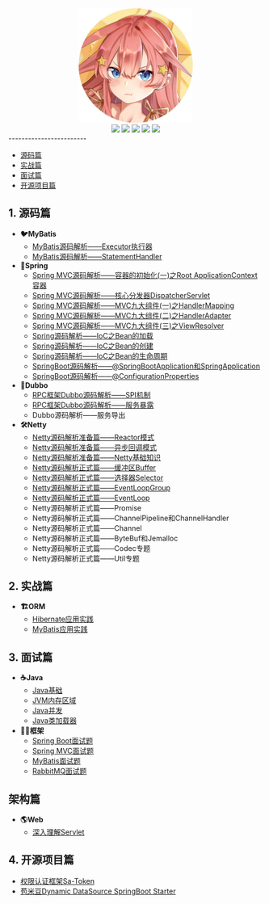 <div align=center><img src="/assets/profile.jpeg" width=45%></div>

<div align="center">
    <a href="https://www.oxcaffee.github.io"> <img src="https://badgen.net/badge/OxCaffee/%E5%9C%A8%E7%BA%BF%E9%98%85%E8%AF%BB?icon=sourcegraph&color=4ab8a1"></a>
    <a href="https://github.com/OxCaffee/Open-Source-Note"> <img src="https://badgen.net/github/stars/OxCaffee/Open-Source-Note?icon=github&color=4ab8a1"></a>
    <a href="https://github.com/OxCaffee/Open-Source-Note"> <img src="https://badgen.net/github/forks/OxCaffee/Open-Source-Note?icon=github&color=4ab8a1"></a>
    <a href="https://github.com/OxCaffee/Open-Source-Note"><img src="https://img.shields.io/github/repo-size/OxCaffee/Open-Source-Note?icon=github&color=4ab8a1"/></a>
    <a><img src="https://img.shields.io/bitbucket/issues-raw/OxCaffee/Open-Source-Note?icon=github&color=4ab8a1"/></a>
</div>
------------------------

<!-- vscode-markdown-toc -->
* [源码篇](#)
* [实战篇](#-1)
* [面试篇](#-1)
* [开源项目篇](#-1)

<!-- vscode-markdown-toc-config
	numbering=true
	autoSave=true
	/vscode-markdown-toc-config -->
<!-- /vscode-markdown-toc -->

##  1. <a name=''></a>源码篇

* **:bird:MyBatis**
  * [MyBatis源码解析——Executor执行器](/doc/ORM/MyBatis源码解析之Executor.md)
  * [MyBatis源码解析——StatementHandler](/doc/ORM/MyBatis源码解析之StatementHandler.md)
* **:leaves:Spring**
  * [Spring MVC源码解析——容器的初始化(一)之Root ApplicationContext容器](/doc/Spring/容器的初始化之RootApplicationContext容器.md)
  * [Spring MVC源码解析——核心分发器DispatcherServlet](/doc/Spring/核心分发器DispatcherServlet.md)
  * [Spring MVC源码解析——MVC九大组件(一)之HandlerMapping](/doc/Spring/MVC九大组件(一)之HandlerMapping.md)
  * [Spring MVC源码解析——MVC九大组件(二)之HandlerAdapter](/doc/Spring/MVC九大组件(二)之HandlerAdapter.md)
  * [Spring MVC源码解析——MVC九大组件(三)之ViewResolver](/doc/Spring/MVC九大组件(三)之ViewResolver.md)
  * [Spring源码解析——IoC之Bean的加载](/doc/Spring/IoC之Bean的加载.md)
  * [Spring源码解析——IoC之Bean的创建](/doc/Spring/IoC之Bean的创建.md)
  * [Spring源码解析——IoC之Bean的生命周期](/doc/Spring/IoC之Bean的生命周期.md)
  * [SpringBoot源码解析——@SpringBootApplication和SpringApplication](/doc/Spring/@SpringBootApplication和SpringApplication.md)
  * [SpringBoot源码解析——@ConfigurationProperties](/doc/Spring/@ConfigurationProperties.md)
* **:bullettrain_front:Dubbo**
  * [RPC框架Dubbo源码解析——SPI机制](/doc/RPC/SPI扩展机制)
  * [RPC框架Dubbo源码解析——服务暴露](/doc/RPC/服务暴露.md)
  * Dubbo源码解析——服务导出
* **:hammer_and_wrench:Netty**
  * [Netty源码解析准备篇——Reactor模式](/doc/Netty/Reactor模式.md)
  * [Netty源码解析准备篇——异步回调模式](/doc/Netty/异步回调模式.md)
  * [Netty源码解析准备篇——Netty基础知识](/doc/Netty/Netty基础知识.md)
  * [Netty源码解析正式篇——缓冲区Buffer](/doc/Netty/Buffer.md)
  * [Netty源码解析正式篇——选择器Selector](/doc/Netty/Selector.md)
  * [Netty源码解析正式篇——EventLoopGroup](/doc/Netty/EventLoopGroup.md)
  * [Netty源码解析正式篇——EventLoop](/doc/Netty/EventLoop.md)
  * Netty源码解析正式篇——Promise
  * Netty源码解析正式篇——ChannelPipeline和ChannelHandler
  * Netty源码解析正式篇——Channel
  * Netty源码解析正式篇——ByteBuf和Jemalloc
  * Netty源码解析正式篇——Codec专题
  * Netty源码解析正式篇——Util专题


##  2. <a name='-1'></a>实战篇

* **:building_construction:ORM**
  * [Hibernate应用实践](/doc/ORM/Hibernate应用实践.md)
  * [MyBatis应用实践](/doc/ORM/MyBatis应用实践.md)

##  3. <a name='-1'></a>面试篇

* **:coffee:Java**
  * [Java基础](/doc/Java基础/Java基础.md)
  * [JVM内存区域](/doc/Java基础/JVM内存区域.md)
  * [Java并发](/doc/Java基础/Java并发.md)
  * [Java类加载器](/doc/Java基础/Java类加载器.md)
* **:biking_woman:框架**
  * [Spring Boot面试题](/doc/Spring/SpringBoot面试题.md)
  * [Spring MVC面试题](/doc/Spring/SpringMVC面试题.md)
  * [MyBatis面试题](/doc/ORM/MyBatis面试题总结.md)
  * [RabbitMQ面试题](/doc/消息队列/RabbitMQ面试题.md)

## 架构篇

* **:earth_americas:Web**
  * [深入理解Servlet](/doc/Web/深入理解Servlet.md)

##  4. <a name='-1'></a>开源项目篇

* [权限认证框架Sa-Token](doc/GVP项目/权限认证Sa-Token源码.md)
* [苞米豆Dynamic DataSource SpringBoot Starter](/doc/GVP项目/BaomidouDDSS源码.md)